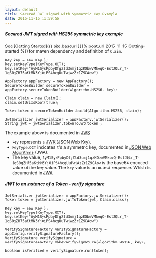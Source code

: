 ```yaml
---
layout: default
title: Secured JWT signed with Symmetric Key Example
date: 2015-11-15 11:59:56
---
```


##### Secured JWT signed with HS256 symmetric key example #####
See [Getting Started]({{ site.baseurl }}{% post_url 2015-11-15-Getting-started %}) for maven dependency and definition of `Claim`.

~~~
Key key = new Key();
key.setKeyType(KeyType.OCT);
key.setKey("AyM1SysPpbyDfgZld3umj1qzKObwVMkoqQ-EstJQLr_T-1qS0gZH75aKtMN3Yj0iPS4hcgUuTwjAzZr1Z9CAow");

AppFactory appFactory = new AppFactory();
SecureTokenBuilder secureTokenBuilder = appFactory.secureTokenBuilder(Algorithm.HS256, key);

Claim claim = new Claim();
claim.setUriIsRoot(true);

Token token = secureTokenBuilder.build(Algorithm.HS256, claim);

JwtSerializer jwtSerializer = appFactory.jwtSerializer();
String jwt = jwtSerializer.tokenToJwt(token);
~~~

The example above is documented in [JWS](https://tools.ietf.org/html/rfc7515#appendix-A.1)

- `key` represents a [JWK](https://tools.ietf.org/html/rfc7517) (JSON Web Key). 
- `KeyType.OCT` indicates it's a symmetric key, documented in [JSON Web Algorithms](https://tools.ietf.org/html/rfc7518#section-6.1) (JWA).
- The key value, `AyM1SysPpbyDfgZld3umj1qzKObwVMkoqQ-EstJQLr_T-1qS0gZH75aKtMN3Yj0iPS4hcgUuTwjAzZr1Z9CAow` is the base64 encoded value of the key value. The key value is an octect sequence. Which is documented in [JWA](https://tools.ietf.org/html/rfc7518#section-6.4.1)

##### JWT to an instance of a Token - verify signature #####

~~~
JwtSerializer jwtSerializer = appFactory.jwtSerializer();
Token token = jwtSerializer.jwtToToken(jwt, Claim.class);

Key key = new Key();
key.setKeyType(KeyType.OCT);
key.setKey("AyM1SysPpbyDfgZld3umj1qzKObwVMkoqQ-EstJQLr_T-1qS0gZH75aKtMN3Yj0iPS4hcgUuTwjAzZr1Z9CAow");

VerifySignatureFactory verifySignatureFactory = appConfig.verifySignatureFactory();
VerifySignature verifySignature = verifySignatureFactory.makeVerifySignature(Algorithm.HS256, key);

boolean isVerified = verifySignature.run(token);
~~~
